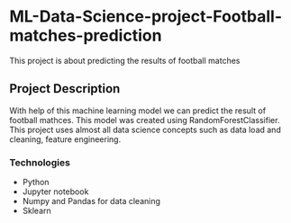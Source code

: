 # ML-Data-Science-project-Football-matches-prediction
This project is about predicting the results of football matches

## Project Description
With help of this machine learning model we can predict the result of football mathces. This model was created using RandomForestClassifier. This project uses almost all data science concepts such as data load and cleaning, feature engineering.

### Technologies
* Python
* Jupyter notebook
* Numpy and Pandas for data cleaning
* Sklearn
